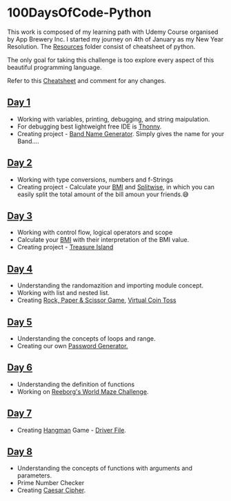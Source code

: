 # 100DaysOfCode-Python

This work is composed of my learning path with Udemy Course organised by App Brewery Inc. I started my journey on 4th of January as my New Year Resolution.
The [Resources](Resources) folder consist of cheatsheet of python. 

The only goal for taking this challenge is too explore every aspect of this beautiful programming language.

Refer to this [Cheatsheet](https://www.notion.so/nikhil29/Python-e2f64e37af5d441388b8e19117a71c3c) and comment for any changes.

## [Day 1](Day1)
* Working with variables, printing, debugging, and string maipulation.
* For debugging best lightweight free IDE is [Thonny](https://thonny.org/).
* Creating project - [Band Name Generator](Day1/bandNameGenerator.py).
	Simply gives the name for your Band....

## [Day 2](Day2)
* Working with type conversions, numbers and f-Strings
* Creating project - Calculate your [BMI](Day2/bmi.py) and [Splitwise](Day2/billSplitAndTipCalculator.py), in which you can easily split the total amount of the bill amoun your friends.😅

## [Day 3](Day3)
* Working with control flow, logical operators and scope
* Calculate your [BMI](Day3/bmi2.py) with their interpretation of the BMI value.
* Creating project - [Treasure Island](Day3/treasureIsland.py)

## [Day 4](Day4)
* Understanding the randomazition and importing module concept.
* Working with list and nested list.
* Creating [Rock, Paper & Scissor Game](Day4/rockPaperScissor.py), [Virtual Coin Toss](Day4/headsOrTails.py)

## [Day 5](Day5)
* Understanding the concepts of loops and range.
* Creating our own [Password Generator.](Day5/passwordGenerator.py)

## [Day 6](Day6)
* Understanding the definition of functions
* Working on [Reeborg's World Maze Challenge](https://reeborg.ca/index_en.html).

## [Day 7](Day7)
* Creating [Hangman](Day7/Hangman) Game - [Driver File](Day7/Hangman/hangman.py).

## [Day 8](Day8)
* Understanding the concepts of functions with arguments and parameters.
* Prime Number Checker
* Creating [Caesar Cipher](Day8/caesarCipher.py).
